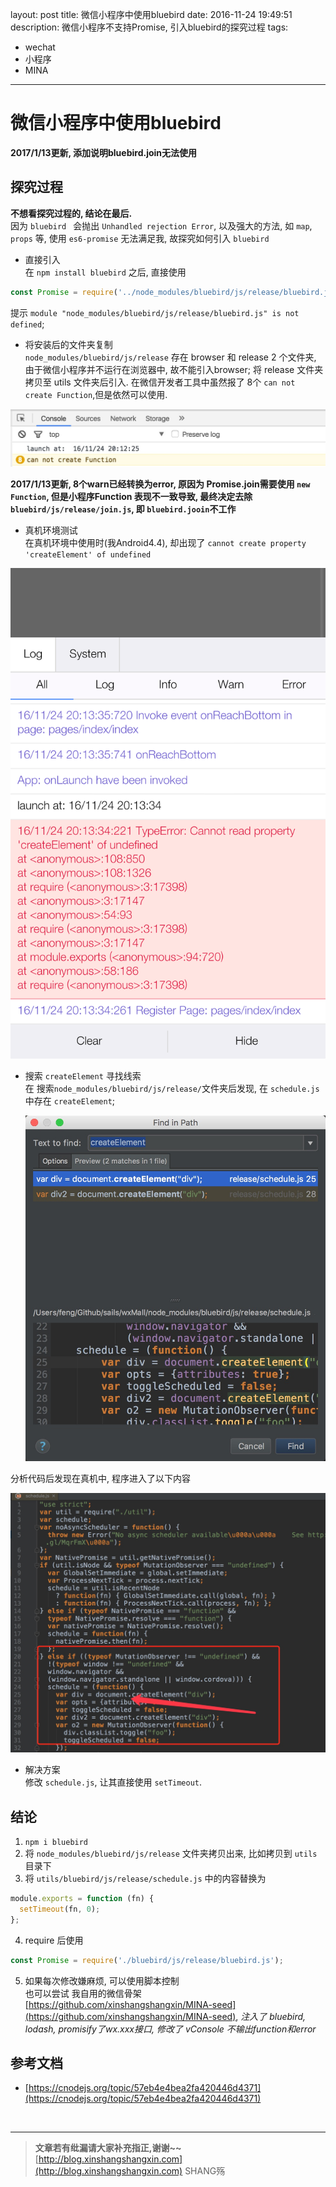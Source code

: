 layout: post
title: 微信小程序中使用bluebird
date: 2016-11-24 19:49:51
description: 微信小程序不支持Promise, 引入bluebird的探究过程
tags: 
- wechat
- 小程序
- MINA
---


# 微信小程序中使用bluebird


**2017/1/13更新, 添加说明bluebird.join无法使用**

## 探究过程
**不想看探究过程的, 结论在最后.**  
因为 `bluebird ` 会抛出 `Unhandled rejection Error`, 以及强大的方法, 如 `map`, `props` 等, 使用 `es6-promise` 无法满足我, 故探究如何引入 `bluebird`

- 直接引入  
在 `npm install bluebird` 之后, 直接使用

```js
const Promise = require('../node_modules/bluebird/js/release/bluebird.js');
```

提示 `module "node_modules/bluebird/js/release/bluebird.js" is not defined`;

- 将安装后的文件夹复制  
`node_modules/bluebird/js/release` 存在 browser 和 release 2 个文件夹, 由于微信小程序并不运行在浏览器中, 故不能引入browser; 将 release 文件夹拷贝至 utils 文件夹后引入. 在微信开发者工具中虽然报了 8个 `can not create Function`,但是依然可以使用.
 
 ![](/img/mina/mina2.png)
 
 **2017/1/13更新, 8个warn已经转换为error, 原因为 Promise.join需要使用 `new Function`, 但是小程序Function 表现不一致导致, 最终决定去除 `bluebird/js/release/join.js`, 即 `bluebird.jooin`不工作**
 
- 真机环境测试   
 在真机环境中使用时(我Android4.4), 却出现了 `cannot create property 'createElement' of undefined`

 ![](/img/mina/mina1.png)


- 搜索 `createElement` 寻找线索  
 在 搜索`node_modules/bluebird/js/release/`文件夹后发现, 在 `schedule.js` 中存在 `createElement`; 
 
  ![](/img/mina/mina3.png)
 
 分析代码后发现在真机中, 程序进入了以下内容
 
  ![](/img/mina/mina4.png)

 
- 解决方案  
 修改 `schedule.js`, 让其直接使用 `setTimeout`.

## 结论
1. `npm i bluebird`
2. 将 `node_modules/bluebird/js/release` 文件夹拷贝出来, 比如拷贝到 `utils` 目录下
3. 将 `utils/bluebird/js/release/schedule.js` 中的内容替换为

  ```js
  module.exports = function (fn) {
    setTimeout(fn, 0);
  };
  ```

4. require 后使用
```js
const Promise = require('./bluebird/js/release/bluebird.js');
```

5. 如果每次修改嫌麻烦, 可以使用脚本控制  
   也可以尝试 我自用的微信骨架 [https://github.com/xinshangshangxin/MINA-seed](https://github.com/xinshangshangxin/MINA-seed), *注入了 bluebird, lodash, promisify了wx.xxx接口, 修改了 vConsole 不输出function和error*  

## 参考文档

- [https://cnodejs.org/topic/57eb4e4bea2fa420446d4371](https://cnodejs.org/topic/57eb4e4bea2fa420446d4371)
  
<br>

-----------------------


> **文章若有纰漏请大家补充指正,谢谢~~**
> [http://blog.xinshangshangxin.com](http://blog.xinshangshangxin.com) SHANG殇